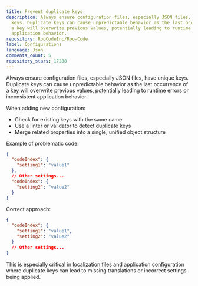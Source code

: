```yaml
---
title: Prevent duplicate keys
description: Always ensure configuration files, especially JSON files, have unique
  keys. Duplicate keys can cause unpredictable behavior as the last occurrence of
  a key will overwrite previous values, potentially leading to runtime errors or inconsistent
  application behavior.
repository: RooCodeInc/Roo-Code
label: Configurations
language: Json
comments_count: 5
repository_stars: 17288
---
```


Always ensure configuration files, especially JSON files, have unique keys. Duplicate keys can cause unpredictable behavior as the last occurrence of a key will overwrite previous values, potentially leading to runtime errors or inconsistent application behavior.

When adding new configuration:
- Check for existing keys with the same name
- Use a linter or validator to detect duplicate keys
- Merge related properties into a single, unified object structure

Example of problematic code:
```json
{
  "codeIndex": {
    "setting1": "value1"
  },
  // Other settings...
  "codeIndex": {
    "setting2": "value2"
  }
}
```

Correct approach:
```json
{
  "codeIndex": {
    "setting1": "value1",
    "setting2": "value2"
  }
  // Other settings...
}
```

This is especially critical in localization files and application configuration where duplicate keys can lead to missing translations or incorrect settings being applied.